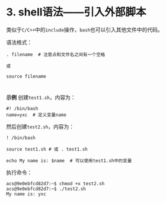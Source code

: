 # 3. shell语法——引入外部脚本

类似于`C/C++`中的`include`操作，`bash`也可以引入其他文件中的代码。

语法格式：

```shell
. filename  # 注意点和文件名之间有一个空格

或

source filename
```

#  

**示例**
创建`test1.sh`，内容为：

```shell
#! /bin/bash
name=yxc  # 定义变量name
```

然后创建`test2.sh`，内容为：

```shell
! /bin/bash

source test1.sh # 或 . test1.sh

echo My name is: $name  # 可以使用test1.sh中的变量
```


执行命令：

```shell
acs@9e0ebfcd82d7:~$ chmod +x test2.sh 
acs@9e0ebfcd82d7:~$ ./test2.sh 
My name is: yxc
```

